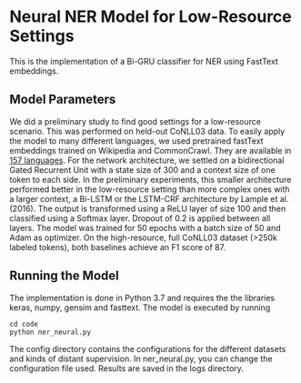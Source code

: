 # Neural NER Model for Low-Resource Settings

This is the implementation of a Bi-GRU classifier for NER using FastText embeddings.

## Model Parameters
We did a preliminary study to find good settings for a low-resource scenario. This was performed on held-out CoNLL03 data. To easily apply the model to many different languages, we used pretrained fastText embeddings trained on Wikipedia and CommonCrawl. They are available in [157 languages](https://fasttext.cc/docs/en/crawl-vectors.html). For the network architecture, we settled on a bidirectional Gated Recurrent Unit with a state size of 300 and a context size of one token to each side.  In the preliminary experiments, this smaller architecture performed better in the low-resource setting than more complex ones with a larger context, a Bi-LSTM or the LSTM-CRF architecture by Lample et al. (2016). The output is transformed using a ReLU layer of size 100 and then classified using a Softmax layer. Dropout of 0.2 is applied between all layers. The model was trained for 50 epochs with a batch size of 50 and Adam as optimizer. On the high-resource, full CoNLL03 dataset ($>$250k labeled tokens), both baselines achieve an F1 score of 87.

## Running the Model

The implementation is done in Python 3.7 and requires the the libraries keras, numpy, gensim and fasttext. The model is executed by running 

```
cd code
python ner_neural.py
```

The config directory contains the configurations for the different datasets and kinds of distant supervision. In ner_neural.py, you can change the configuration file used. Results are saved in the logs directory.

